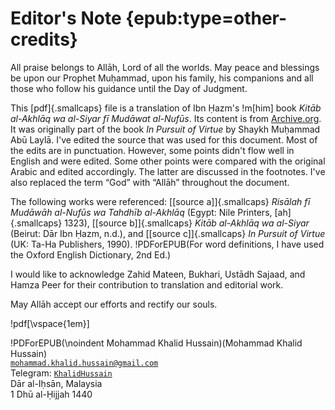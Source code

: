 
# Editor's Note {epub:type=other-credits}

All praise belongs to Allāh, Lord of all the worlds. May peace and
blessings be upon our Prophet Muḥammad, upon his family, his companions
and all those who follow his guidance until the Day of Judgment.

This [pdf]{.smallcaps} file is a translation of Ibn Ḥazm's !m[him] book _Kitāb al-Akhlāq wa al-Siyar fī Mudāwat al-Nufūs_.
Its content is from [Archive.org](https://archive.org/details/AlIkhlaqWalSiyarMoralsAndBehaviourIbnHazmforBothTeachersAndTheTaught).
It was originally part of the book _In Pursuit of Virtue_ by Shaykh Muḥammad Abū Laylā.
I've edited the source that was used for this document.
Most of the edits are in punctuation.
However, some points didn't flow well in English and were edited.
Some other points were compared with the original Arabic and edited accordingly.
The latter are discussed in the footnotes.
I've also replaced the term “God” with “Allāh” throughout the document.

The following works were referenced:
[[source a]]{.smallcaps} _Risālah fī Mudāwāh al-Nufūs wa Tahdhīb al-Akhlāq_ (Egypt: Nile Printers, [ah]{.smallcaps} 1323),
[[source b]]{.smallcaps} _Kitāb al-Akhlāq wa al-Siyar_ (Beirut: Dār Ibn Ḥazm, n.d.), and
[[source c]]{.smallcaps} _In Pursuit of Virtue_ (UK: Ta-Ha Publishers, 1990).
!PDForEPUB(For word definitions, I have used the Oxford English Dictionary, 2nd Ed.)

I would like to acknowledge Zahid Mateen, Bukhari, Ustādh Sajaad, and Hamza Peer for their contribution to translation and editorial work.

May Allāh accept our efforts and rectify our souls.

!pdf[\vspace{1em}]

!PDForEPUB(\noindent Mohammad Khalid Hussain)(Mohammad Khalid Hussain)  
[`mohammad.khalid.hussain@gmail.com`](mailto:mohammad.khalid.hussain@gmail.com)  
Telegram: [`KhalidHussain`](https://t.me/KhalidHussain)  
Dār al-Iḥsān, Malaysia  
1 Dhū al-Ḥijjah 1440

